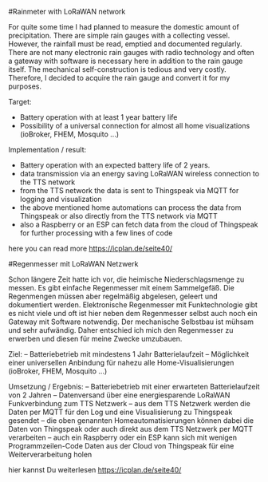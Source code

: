 #Rainmeter with LoRaWAN network

For quite some time I had planned to measure the domestic amount of precipitation. There are simple rain gauges with a collecting vessel. However, the rainfall must be read, emptied and documented regularly. There are not many electronic rain gauges with radio technology and often a gateway with software is necessary here in addition to the rain gauge itself. The mechanical self-construction is tedious and very costly. Therefore, I decided to acquire the rain gauge and convert it for my purposes.

Target:
- Battery operation with at least 1 year battery life
- Possibility of a universal connection for almost all home visualizations (ioBroker, FHEM, Mosquito ...)

Implementation / result:
- Battery operation with an expected battery life of 2 years.
- data transmission via an energy saving LoRaWAN wireless connection to the TTS network
- from the TTS network the data is sent to Thingspeak via MQTT for logging and visualization
- the above mentioned home automations can process the data from Thingspeak or also directly from the TTS network via MQTT
- also a Raspberry or an ESP can fetch data from the cloud of Thingspeak for further processing with a few lines of code 

here you can read more  https://icplan.de/seite40/

#Regenmesser mit LoRaWAN Netzwerk

Schon längere Zeit hatte ich vor, die heimische Niederschlagsmenge zu messen. Es gibt einfache Regenmesser mit einem Sammelgefäß. Die Regenmengen müssen aber regelmäßig abgelesen, geleert und dokumentiert werden. Elektronische Regenmesser mit Funktechnologie gibt es nicht viele und oft ist hier neben dem Regenmesser selbst auch noch ein Gateway mit Software notwendig. Der mechanische Selbstbau ist mühsam und sehr aufwändig. Daher entschied ich mich den Regenmesser zu erwerben und diesen für meine Zwecke umzubauen.

Ziel:
– Batteriebetrieb mit mindestens 1 Jahr Batterielaufzeit
– Möglichkeit einer universellen Anbindung für nahezu alle Home-Visualisierungen (ioBroker, FHEM, Mosquito …)

Umsetzung / Ergebnis:
– Batteriebetrieb mit einer erwarteten Batterielaufzeit von 2 Jahren
– Datenversand über eine energiesparende LoRaWAN Funkverbindung zum TTS Netzwerk
– aus dem TTS  Netzwerk werden die Daten per MQTT für den Log und eine Visualisierung zu Thingspeak gesendet
– die oben genannten Homeautomatisierungen können dabei die Daten von Thingspeak oder auch direkt aus dem TTS Netzwerk per MQTT verarbeiten
– auch ein Raspberry oder ein ESP kann sich mit wenigen Programmzeilen-Code Daten aus der Cloud von Thingspeak für eine Weiterverarbeitung holen 

hier kannst Du weiterlesen https://icplan.de/seite40/
